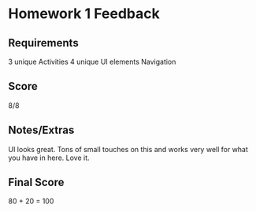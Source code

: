 # Homework 1 Feedback

## Requirements

3 unique Activities
4 unique UI elements
Navigation


## Score
8/8

## Notes/Extras

UI looks great. Tons of small touches on this and works very well for what you have in here. Love it.




## Final Score

80 + 20 = 100